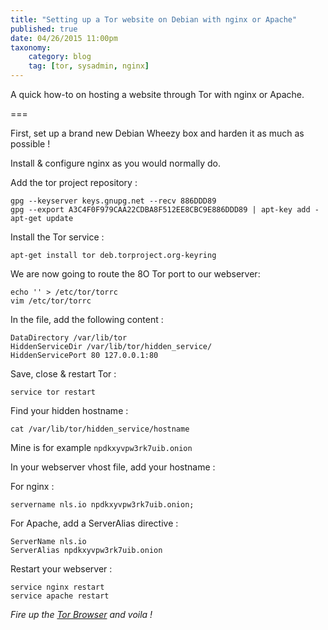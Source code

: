 ```yaml
---
title: "Setting up a Tor website on Debian with nginx or Apache"
published: true
date: 04/26/2015 11:00pm
taxonomy:
    category: blog
    tag: [tor, sysadmin, nginx]
---
```


A quick how-to on hosting a website through Tor with nginx or Apache.

===

First, set up a brand new Debian Wheezy box and harden it as much as possible !

Install & configure nginx as you would normally do.

Add the tor project repository :

```
gpg --keyserver keys.gnupg.net --recv 886DDD89
gpg --export A3C4F0F979CAA22CDBA8F512EE8CBC9E886DDD89 | apt-key add -
apt-get update
```

Install the Tor service : 

```
apt-get install tor deb.torproject.org-keyring
```

We are now going to route the 8O Tor port to our webserver:

```
echo '' > /etc/tor/torrc
vim /etc/tor/torrc
```

In the file, add the following content : 

```
DataDirectory /var/lib/tor
HiddenServiceDir /var/lib/tor/hidden_service/
HiddenServicePort 80 127.0.0.1:80
```

Save, close & restart Tor :

```
service tor restart
```

Find your hidden hostname :

```
cat /var/lib/tor/hidden_service/hostname
```

Mine is for example `npdkxyvpw3rk7uib.onion`

In your webserver vhost file, add your hostname :

For nginx :

```
servername nls.io npdkxyvpw3rk7uib.onion;
```

For Apache, add a ServerAlias directive :

```
ServerName nls.io
ServerAlias npdkxyvpw3rk7uib.onion
```

Restart your webserver :

```
service nginx restart
service apache restart
```

*Fire up the [Tor Browser](https://www.torproject.org/projects/torbrowser.html.en) and voila !*


